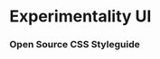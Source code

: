 # Experimentality UI

<article class="kss-section__content">
  <h3> Open Source CSS Styleguide </h3>
</article>

